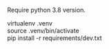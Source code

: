 Require python 3.8 version.

virtualenv .venv  
source .venv/bin/activate  
pip install -r requirements/dev.txt  
